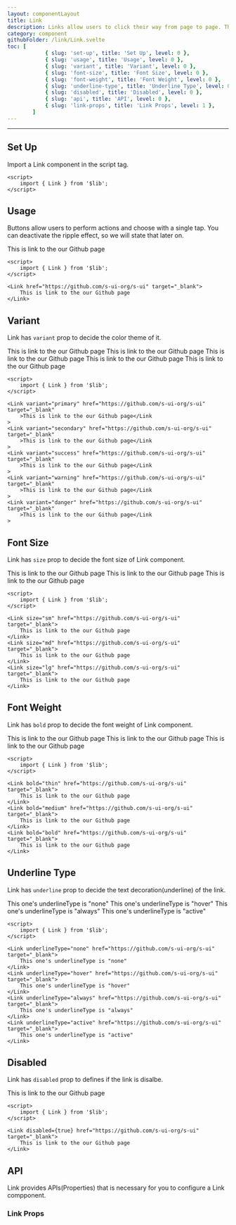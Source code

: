 ```yaml
---
layout: componentLayout
title: Link
description: Links allow users to click their way from page to page. This component is styled to resemble a hyperlink and semantically renders an anchor element.
category: component
githubFolder: /link/Link.svelte
toc: [
			{ slug: 'set-up', title: 'Set Up', level: 0 },
			{ slug: 'usage', title: 'Usage', level: 0 },
			{ slug: 'variant', title: 'Variant', level: 0 },
			{ slug: 'font-size', title: 'Font Size', level: 0 },
			{ slug: 'font-weight', title: 'Font Weight', level: 0 },
			{ slug: 'underline-type', title: 'Underline Type', level: 0 },
			{ slug: 'disabled', title: 'Disabled', level: 0 },
			{ slug: 'api', title: 'API', level: 0 },
			{ slug: 'link-props', title: 'Link Props', level: 1 },
		]
---
```


---

<script>
	import { Link } from '$lib';
	import PropertyTable from "../../../mdsvex/components/PropertyTable.svelte"
	import CodeBlockWrapper from "../../../mdsvex/components/CodeBlockWrapper.md"
	import * as Component from "../../../mdsvex/+layout.svelte"
	import linkProps from "./link-props.ts"

</script>

## Set Up

Import a Link component in the script tag.

<CodeBlockWrapper>

```svelte
<script>
	import { Link } from '$lib';
</script>
```

</CodeBlockWrapper>

## Usage

Buttons allow users to perform actions and choose with a single tap. You can deactivate the ripple effect, so we will state that later on.

<Link href="https://github.com/s-ui-org/s-ui" target="_blank">This is link to the our Github page</Link>

<CodeBlockWrapper>

```svelte
<script>
	import { Link } from '$lib';
</script>

<Link href="https://github.com/s-ui-org/s-ui" target="_blank">
	This is link to the our Github page
</Link>
```

</CodeBlockWrapper>

## Variant

Link has `variant` prop to decide the color theme of it.

<div class="flex flex-col gap-2">
	<Link variant="primary" href="https://github.com/s-ui-org/s-ui" target="_blank">This is link to the our Github page</Link>
	<Link variant="secondary" href="https://github.com/s-ui-org/s-ui" target="_blank">This is link to the our Github page</Link>
	<Link variant="success" href="https://github.com/s-ui-org/s-ui" target="_blank">This is link to the our Github page</Link>
	<Link variant="warning" href="https://github.com/s-ui-org/s-ui" target="_blank">This is link to the our Github page</Link>
	<Link variant="danger" href="https://github.com/s-ui-org/s-ui" target="_blank">This is link to the our Github page</Link>
</div>

<CodeBlockWrapper>

```svelte
<script>
	import { Link } from '$lib';
</script>

<Link variant="primary" href="https://github.com/s-ui-org/s-ui" target="_blank"
	>This is link to the our Github page</Link
>
<Link variant="secondary" href="https://github.com/s-ui-org/s-ui" target="_blank"
	>This is link to the our Github page</Link
>
<Link variant="success" href="https://github.com/s-ui-org/s-ui" target="_blank"
	>This is link to the our Github page</Link
>
<Link variant="warning" href="https://github.com/s-ui-org/s-ui" target="_blank"
	>This is link to the our Github page</Link
>
<Link variant="danger" href="https://github.com/s-ui-org/s-ui" target="_blank"
	>This is link to the our Github page</Link
>
```

</CodeBlockWrapper>

## Font Size

Link has `size` prop to decide the font size of Link component.

<div class="flex flex-col gap-2">
	<Link size="sm" href="https://github.com/s-ui-org/s-ui" target="_blank">This is link to the our Github page</Link>
	<Link size="md" href="https://github.com/s-ui-org/s-ui" target="_blank">This is link to the our Github page</Link>
	<Link size="lg" href="https://github.com/s-ui-org/s-ui" target="_blank">This is link to the our Github page</Link>
</div>

<CodeBlockWrapper>

```svelte
<script>
	import { Link } from '$lib';
</script>

<Link size="sm" href="https://github.com/s-ui-org/s-ui" target="_blank">
	This is link to the our Github page
</Link>
<Link size="md" href="https://github.com/s-ui-org/s-ui" target="_blank">
	This is link to the our Github page
</Link>
<Link size="lg" href="https://github.com/s-ui-org/s-ui" target="_blank">
	This is link to the our Github page
</Link>
```

</CodeBlockWrapper>

## Font Weight

Link has `bold` prop to decide the font weight of Link component.

<div class="flex flex-col gap-2">
	<Link bold="thin" href="https://github.com/s-ui-org/s-ui" target="_blank">This is link to the our Github page</Link>
	<Link bold="medium" href="https://github.com/s-ui-org/s-ui" target="_blank">This is link to the our Github page</Link>
	<Link bold="bold" href="https://github.com/s-ui-org/s-ui" target="_blank">This is link to the our Github page</Link>
</div>

<CodeBlockWrapper>

```svelte
<script>
	import { Link } from '$lib';
</script>

<Link bold="thin" href="https://github.com/s-ui-org/s-ui" target="_blank">
	This is link to the our Github page
</Link>
<Link bold="medium" href="https://github.com/s-ui-org/s-ui" target="_blank">
	This is link to the our Github page
</Link>
<Link bold="bold" href="https://github.com/s-ui-org/s-ui" target="_blank">
	This is link to the our Github page
</Link>
```

</CodeBlockWrapper>

## Underline Type

Link has `underline` prop to decide the text decoration(underline) of the link.

<div class="flex flex-col gap-2">
	<Link underlineType="none" href="https://github.com/s-ui-org/s-ui" target="_blank"
		>This one's underlineType is "none"</Link
	>
	<Link underlineType="hover" href="https://github.com/s-ui-org/s-ui" target="_blank"
		>This one's underlineType is "hover"</Link
	>
	<Link underlineType="always" href="https://github.com/s-ui-org/s-ui" target="_blank"
		>This one's underlineType is "always"</Link
	>
	<Link underlineType="active" href="https://github.com/s-ui-org/s-ui" target="_blank"
		>This one's underlineType is "active"</Link
	>
</div>

<CodeBlockWrapper>

```svelte
<script>
	import { Link } from '$lib';
</script>

<Link underlineType="none" href="https://github.com/s-ui-org/s-ui" target="_blank">
	This one's underlineType is "none"
</Link>
<Link underlineType="hover" href="https://github.com/s-ui-org/s-ui" target="_blank">
	This one's underlineType is "hover"
</Link>
<Link underlineType="always" href="https://github.com/s-ui-org/s-ui" target="_blank">
	This one's underlineType is "always"
</Link>
<Link underlineType="active" href="https://github.com/s-ui-org/s-ui" target="_blank">
	This one's underlineType is "active"
</Link>
```

</CodeBlockWrapper>

## Disabled

Link has `disabled` prop to defines if the link is disalbe.

<Link disabled href="https://github.com/s-ui-org/s-ui" target="_blank">This is link to the our Github page</Link>

<CodeBlockWrapper>

```svelte
<script>
	import { Link } from '$lib';
</script>

<Link disabled={true} href="https://github.com/s-ui-org/s-ui" target="_blank">
	This is link to the our Github page
</Link>
```

</CodeBlockWrapper>

## API

Link provides APIs(Properties) that is necessary for you to configure a Link compponent.

### Link Props

<PropertyTable properties={linkProps} />
